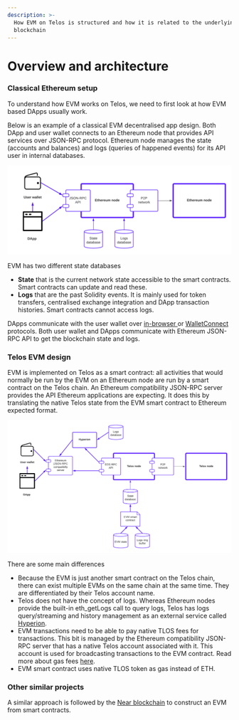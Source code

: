```yaml
---
description: >-
  How EVM on Telos is structured and how it is related to the underlying Telos
  blockchain
---
```


# Overview and architecture

### Classical Ethereum setup

To understand how EVM works on Telos, we need to first look at how EVM based DApps usually work.

Below is an example of a classical EVM decentralised app design. Both DApp and user wallet connects to an Ethereum node that provides API services over JSON-RPC protocol. Ethereum node manages the state \(accounts and balances\) and logs \(queries of happened events\) for its API user in internal databases.

![](../.gitbook/assets/telos.png)

EVM has two different state databases

* **State** that is the current network state accessible to the smart contracts. Smart contracts can update and read these.
* **Logs** that are the past Solidity events. It is mainly used for token transfers, centralised exchange integration and DApp transaction histories. Smart contracts cannot access logs.

DApps communicate with the user wallet over [in-browser ](https://docs.metamask.io/guide/ethereum-provider.html)or [WalletConnect](https://walletconnect.org/) protocols. Both user wallet and DApps communicate with Ethereum JSON-RPC API to get the blockchain state and logs.

### Telos EVM design

EVM is implemented on Telos as a smart contract: all activities that would normally be run by the EVM on an Ethereum node are run by a smart contract on the Telos chain. An Ethereum compatibility JSON-RPC server provides the API Ethereum applications are expecting. It does this by translating the native Telos state from the EVM smart contract to Ethereum expected format.

![](../.gitbook/assets/telos-telos-evm-design.png)

There are some main differences

* Because the EVM is just another smart contract on the Telos chain, there can exist multiple EVMs on the same chain at the same time. They are differentiated by their Telos account name. 
* Telos does not have the concept of logs. Whereas Ethereum nodes provide the built-in eth\_getLogs call to query logs, Telos has logs query/streaming and history management as an external service called [Hyperion](https://eosrio.io/hyperion/).
* EVM transactions need to be able to pay native TLOS fees for transactions. This bit is managed by the Ethereum compatibility JSON-RPC server that has a native Telos account associated with it. This account is used for broadcasting transactions to the EVM contract.  Read more about gas fees [here](gas-fees.md).
* EVM smart contract uses native TLOS token as gas instead of ETH.

### Other similar projects

A similar approach is followed by the [Near blockchain](https://github.com/aurora-is-near/aurora-engine) to construct an EVM from smart contracts.

